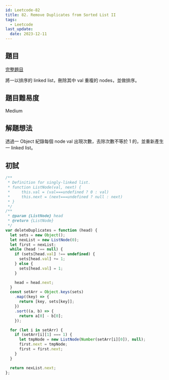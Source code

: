 ```yaml
---
id: Leetcode-82
title: 82. Remove Duplicates from Sorted List II
tags:
  - Leetcode
last_update:
  date: 2023-12-11
---
```


## 題目

[完整題目](https://leetcode.com/problems/remove-duplicates-from-sorted-list-ii/)

將一以排序的 linked list，刪除其中 val 重複的 nodes，並做排序。

## 題目難易度

Medium

## 解題想法

透過一 Object 紀錄每個 node val 出現次數，去除次數不等於 1 的，並重新產生一 linked list。

## 初試

```javascript
/**
 * Definition for singly-linked list.
 * function ListNode(val, next) {
 *     this.val = (val===undefined ? 0 : val)
 *     this.next = (next===undefined ? null : next)
 * }
 */
/**
 * @param {ListNode} head
 * @return {ListNode}
 */
var deleteDuplicates = function (head) {
  let sets = new Object();
  let nexList = new ListNode(0);
  let first = nexList;
  while (head !== null) {
    if (sets[head.val] !== undefined) {
      sets[head.val] += 1;
    } else {
      sets[head.val] = 1;
    }

    head = head.next;
  }
  const setArr = Object.keys(sets)
    .map((key) => {
      return [key, sets[key]];
    })
    .sort((a, b) => {
      return a[0] - b[0];
    });

  for (let i in setArr) {
    if (setArr[i][1] === 1) {
      let tmpNode = new ListNode(Number(setArr[i][0]), null);
      first.next = tmpNode;
      first = first.next;
    }
  }

  return nexList.next;
};
```
